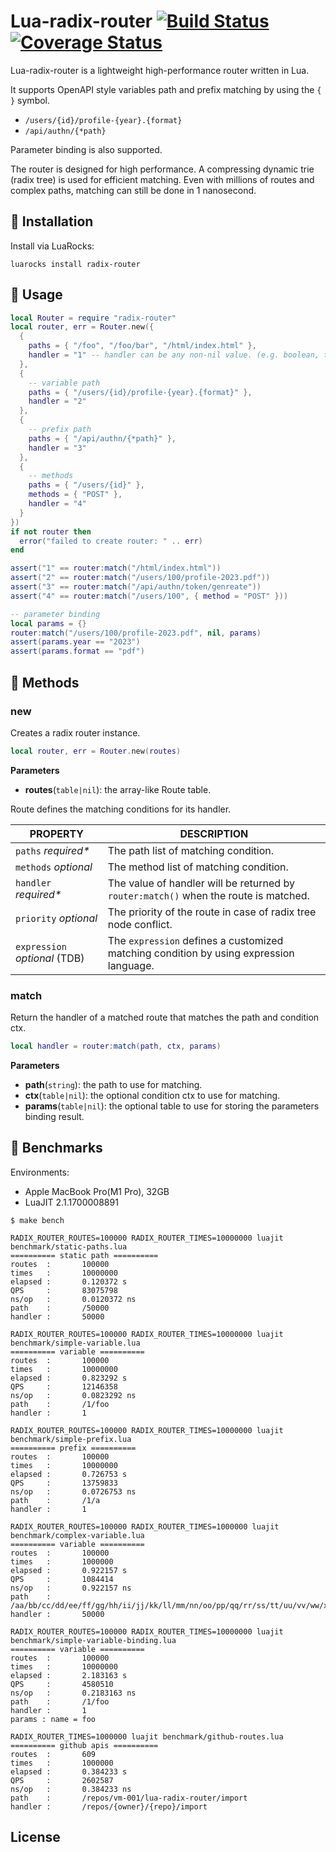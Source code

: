 # Lua-radix-router [![Build Status](https://github.com/vm-001/lua-radix-router/actions/workflows/test.yml/badge.svg)](https://github.com/vm-001/lua-radix-router/actions/workflows/test.yml) [![Coverage Status](https://coveralls.io/repos/github/vm-001/lua-radix-router/badge.svg)](https://coveralls.io/github/vm-001/lua-radix-router)

Lua-radix-router is a lightweight high-performance router written in Lua.

It supports OpenAPI style variables path and prefix matching by using the `{ }` symbol. 

-   `/users/{id}/profile-{year}.{format}`
-   `/api/authn/{*path}`

Parameter binding is also supported.

The router is designed for high performance. A compressing dynamic trie (radix tree) is used for efficient matching. Even with millions of routes and complex paths, matching can still be done in 1 nanosecond. 

## 🔨 Installation

Install via LuaRocks:

```
luarocks install radix-router
```

## 📖 Usage

```lua
local Router = require "radix-router"
local router, err = Router.new({
  {
    paths = { "/foo", "/foo/bar", "/html/index.html" },
    handler = "1" -- handler can be any non-nil value. (e.g. boolean, table, function)
  },
  {
    -- variable path
    paths = { "/users/{id}/profile-{year}.{format}" },
    handler = "2"
  },
  {
    -- prefix path
    paths = { "/api/authn/{*path}" },
    handler = "3"
  },
  {
    -- methods
    paths = { "/users/{id}" },
    methods = { "POST" },
    handler = "4"
  }
})
if not router then
  error("failed to create router: " .. err)
end

assert("1" == router:match("/html/index.html"))
assert("2" == router:match("/users/100/profile-2023.pdf"))
assert("3" == router:match("/api/authn/token/genreate"))
assert("4" == router:match("/users/100", { method = "POST" }))

-- parameter binding
local params = {}
router:match("/users/100/profile-2023.pdf", nil, params)
assert(params.year == "2023")
assert(params.format == "pdf")
```

## 📄 Methods

### new
Creates a radix router instance.

```lua
local router, err = Router.new(routes)
```

**Parameters**

- **routes**(`table|nil`): the array-like Route table.



Route defines the matching conditions for its handler.

| PROPERTY                      | DESCRIPTION                                                  |
| ----------------------------- | ------------------------------------------------------------ |
| `paths`  *required\**         | The path list of matching condition.                         |
| `methods` *optional*          | The method list of matching condition.                       |
| `handler` *required\**        | The value of handler will be returned by `router:match()` when the route is matched. |
| `priority` *optional*         | The priority of the route in case of radix tree node conflict. |
| `expression` *optional* (TDB) | The `expression` defines a customized matching condition by using expression language. |



### match

Return the handler of a matched route that matches the path and condition ctx.

```lua
local handler = router:match(path, ctx, params)
```

**Parameters**

- **path**(`string`): the path to use for matching.
- **ctx**(`table|nil`): the optional condition ctx to use for matching.
- **params**(`table|nil`): the optional table to use for storing the parameters binding result.

## 🚀 Benchmarks

Environments:

- Apple MacBook Pro(M1 Pro), 32GB 
- LuaJIT 2.1.1700008891

```
$ make bench

RADIX_ROUTER_ROUTES=100000 RADIX_ROUTER_TIMES=10000000 luajit benchmark/static-paths.lua
========== static path ==========
routes  :       100000
times   :       10000000
elapsed :       0.120372 s
QPS     :       83075798
ns/op   :       0.0120372 ns
path    :       /50000
handler :       50000

RADIX_ROUTER_ROUTES=100000 RADIX_ROUTER_TIMES=10000000 luajit benchmark/simple-variable.lua
========== variable ==========
routes  :       100000
times   :       10000000
elapsed :       0.823292 s
QPS     :       12146358
ns/op   :       0.0823292 ns
path    :       /1/foo
handler :       1

RADIX_ROUTER_ROUTES=100000 RADIX_ROUTER_TIMES=10000000 luajit benchmark/simple-prefix.lua
========== prefix ==========
routes  :       100000
times   :       10000000
elapsed :       0.726753 s
QPS     :       13759833
ns/op   :       0.0726753 ns
path    :       /1/a
handler :       1

RADIX_ROUTER_ROUTES=100000 RADIX_ROUTER_TIMES=1000000 luajit benchmark/complex-variable.lua
========== variable ==========
routes  :       100000
times   :       1000000
elapsed :       0.922157 s
QPS     :       1084414
ns/op   :       0.922157 ns
path    :       /aa/bb/cc/dd/ee/ff/gg/hh/ii/jj/kk/ll/mm/nn/oo/pp/qq/rr/ss/tt/uu/vv/ww/xx/yy/zz50000
handler :       50000

RADIX_ROUTER_ROUTES=100000 RADIX_ROUTER_TIMES=10000000 luajit benchmark/simple-variable-binding.lua
========== variable ==========
routes  :       100000
times   :       10000000
elapsed :       2.183163 s
QPS     :       4580510
ns/op   :       0.2183163 ns
path    :       /1/foo
handler :       1
params : name = foo

RADIX_ROUTER_TIMES=1000000 luajit benchmark/github-routes.lua
========== github apis ==========
routes  :       609
times   :       1000000
elapsed :       0.384233 s
QPS     :       2602587
ns/op   :       0.384233 ns
path    :       /repos/vm-001/lua-radix-router/import
handler :       /repos/{owner}/{repo}/import

```

## License
